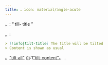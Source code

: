 ```yaml
---
title: 。icon: material/angle-acute
---
```


。: “ till- title ”

。:

```md
> [!info|tilt-title] The title will be tilted
> Content is shown as usual
```

。["tilt-all"](../combined-styling/page-17.md)
页:1["tilt-content"](../content-styling/page-7.md)。
.

